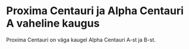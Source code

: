 # Proxima Centauri ja Alpha Centauri A vaheline kaugus

Proxima Centauri on väga kaugel Alpha Centauri A-st ja B-st.
